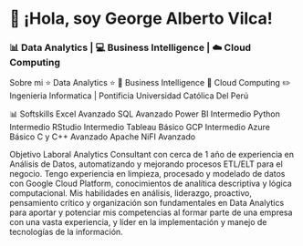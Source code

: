 # 👋 ¡Hola, soy George Alberto Vilca!
### 📊 Data Analytics | 💻 Business Intelligence | ☁️ Cloud Computing


Sobre mi
⭐ Data Analytics ⭐
📲 Business Intelligence
📗 Cloud Computing
✏️ Ingenieria Informatica | Pontificia Universidad Católica Del Perú

📊 Softskills
Excel Avanzado SQL Avanzado Power BI Intermedio Python Intermedio RStudio Intermedio Tableau Básico GCP Intermedio Azure Básico C y C++ Avanzado Apache NiFI Avanzado

Objetivo Laboral
Analytics Consultant con cerca de 1 año de experiencia en Análisis de Datos, automatizando y mejorando procesos ETL/ELT para el negocio. Tengo experiencia en limpieza, procesado y modelado de datos con Google Cloud Platform, conocimientos de analítica descriptiva y lógica computacional. Mis habilidades en análisis, liderazgo, proactivo, pensamiento crítico y organización son fundamentales en Data Analytics para aportar y potenciar mis competencias al formar parte de una empresa con una vasta experiencia, y líder en la implementación y manejo de tecnologías de la información.
